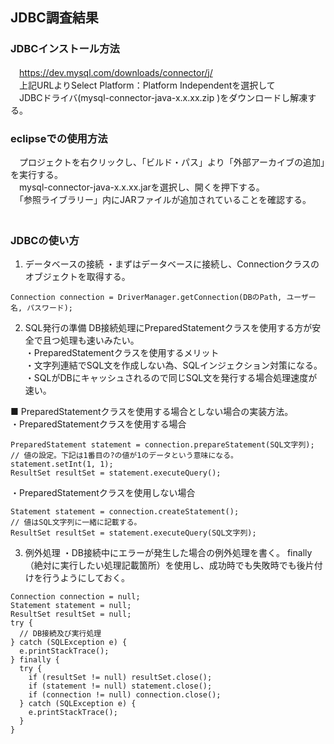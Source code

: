 ## JDBC調査結果
### JDBCインストール方法
　https://dev.mysql.com/downloads/connector/j/  
　上記URLよりSelect Platform：Platform Independentを選択して  
　JDBCドライバ(mysql-connector-java-x.x.xx.zip )をダウンロードし解凍する。  

### eclipseでの使用方法
　プロジェクトを右クリックし、「ビルド・パス」より「外部アーカイブの追加」を実行する。  
　mysql-connector-java-x.x.xx.jarを選択し、開くを押下する。  
　「参照ライブラリー」内にJARファイルが追加されていることを確認する。  
　
### JDBCの使い方
1. データベースの接続
・まずはデータベースに接続し、Connectionクラスのオブジェクトを取得する。
```
Connection connection = DriverManager.getConnection(DBのPath, ユーザー名, パスワード);
```

2. SQL発行の準備
DB接続処理にPreparedStatementクラスを使用する方が安全で且つ処理も速いみたい。  
・PreparedStatementクラスを使用するメリット  
  ・文字列連結でSQL文を作成しない為、SQLインジェクション対策になる。
  ・SQLがDBにキャッシュされるので同じSQL文を発行する場合処理速度が速い。  
  
■ PreparedStatementクラスを使用する場合としない場合の実装方法。  
  ・PreparedStatementクラスを使用する場合
  ```
  PreparedStatement statement = connection.prepareStatement(SQL文字列);
  // 値の設定。下記は1番目の?の値が1のデータという意味になる。
  statement.setInt(1, 1);
  ResultSet resultSet = statement.executeQuery();
  ```
  
  ・PreparedStatementクラスを使用しない場合
  ```
  Statement statement = connection.createStatement();
  // 値はSQL文字列に一緒に記載する。
  ResultSet resultSet = statement.executeQuery(SQL文字列);
  ```
  
3. 例外処理
・DB接続中にエラーが発生した場合の例外処理を書く。
 finally（絶対に実行したい処理記載箇所）を使用し、成功時でも失敗時でも後片付けを行うようにしておく。
  ```
  Connection connection = null;  
  Statement statement = null;  
  ResultSet resultSet = null;  
  try {  
    // DB接続及び実行処理  
  } catch (SQLException e) {  
    e.printStackTrace();
  } finally {
    try {  
      if (resultSet != null) resultSet.close();  
      if (statement != null) statement.close();  
      if (connection != null) connection.close();  
    } catch (SQLException e) {  
      e.printStackTrace();
    }  
  }
  ```

